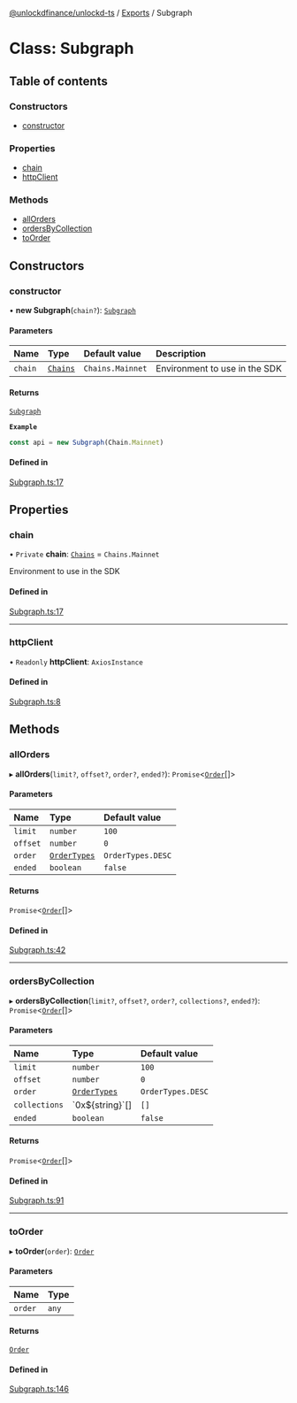 [@unlockdfinance/unlockd-ts](../README.md) / [Exports](../modules.md) / Subgraph

# Class: Subgraph

## Table of contents

### Constructors

- [constructor](Subgraph.md#constructor)

### Properties

- [chain](Subgraph.md#chain)
- [httpClient](Subgraph.md#httpclient)

### Methods

- [allOrders](Subgraph.md#allorders)
- [ordersByCollection](Subgraph.md#ordersbycollection)
- [toOrder](Subgraph.md#toorder)

## Constructors

### constructor

• **new Subgraph**(`chain?`): [`Subgraph`](Subgraph.md)

#### Parameters

| Name | Type | Default value | Description |
| :------ | :------ | :------ | :------ |
| `chain` | [`Chains`](../enums/Chains.md) | `Chains.Mainnet` | Environment to use in the SDK |

#### Returns

[`Subgraph`](Subgraph.md)

**`Example`**

```ts
const api = new Subgraph(Chain.Mainnet)
```

#### Defined in

[Subgraph.ts:17](https://github.com/UnlockdFinance/unlockd-ts/blob/d0ac72d/src/Subgraph.ts#L17)

## Properties

### chain

• `Private` **chain**: [`Chains`](../enums/Chains.md) = `Chains.Mainnet`

Environment to use in the SDK

#### Defined in

[Subgraph.ts:17](https://github.com/UnlockdFinance/unlockd-ts/blob/d0ac72d/src/Subgraph.ts#L17)

___

### httpClient

• `Readonly` **httpClient**: `AxiosInstance`

#### Defined in

[Subgraph.ts:8](https://github.com/UnlockdFinance/unlockd-ts/blob/d0ac72d/src/Subgraph.ts#L8)

## Methods

### allOrders

▸ **allOrders**(`limit?`, `offset?`, `order?`, `ended?`): `Promise`\<[`Order`](../modules.md#order)[]\>

#### Parameters

| Name | Type | Default value |
| :------ | :------ | :------ |
| `limit` | `number` | `100` |
| `offset` | `number` | `0` |
| `order` | [`OrderTypes`](../enums/OrderTypes.md) | `OrderTypes.DESC` |
| `ended` | `boolean` | `false` |

#### Returns

`Promise`\<[`Order`](../modules.md#order)[]\>

#### Defined in

[Subgraph.ts:42](https://github.com/UnlockdFinance/unlockd-ts/blob/d0ac72d/src/Subgraph.ts#L42)

___

### ordersByCollection

▸ **ordersByCollection**(`limit?`, `offset?`, `order?`, `collections?`, `ended?`): `Promise`\<[`Order`](../modules.md#order)[]\>

#### Parameters

| Name | Type | Default value |
| :------ | :------ | :------ |
| `limit` | `number` | `100` |
| `offset` | `number` | `0` |
| `order` | [`OrderTypes`](../enums/OrderTypes.md) | `OrderTypes.DESC` |
| `collections` | \`0x$\{string}\`[] | `[]` |
| `ended` | `boolean` | `false` |

#### Returns

`Promise`\<[`Order`](../modules.md#order)[]\>

#### Defined in

[Subgraph.ts:91](https://github.com/UnlockdFinance/unlockd-ts/blob/d0ac72d/src/Subgraph.ts#L91)

___

### toOrder

▸ **toOrder**(`order`): [`Order`](../modules.md#order)

#### Parameters

| Name | Type |
| :------ | :------ |
| `order` | `any` |

#### Returns

[`Order`](../modules.md#order)

#### Defined in

[Subgraph.ts:146](https://github.com/UnlockdFinance/unlockd-ts/blob/d0ac72d/src/Subgraph.ts#L146)
